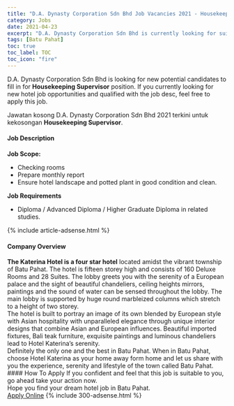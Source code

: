 ```yaml
---
title: "D.A. Dynasty Corporation Sdn Bhd Job Vacancies 2021 - Housekeeping Supervisor" 
category: Jobs 
date: 2021-04-23 
excerpt: "D.A. Dynasty Corporation Sdn Bhd is currently looking for suitable person to fill in the Housekeeping Supervisor which positioned at Batu Pahat" 
tags: [Batu Pahat] 
toc: true 
toc_label: TOC 
toc_icon: "fire" 
--- 
```


<p>D.A. Dynasty Corporation Sdn Bhd is looking for new potential candidates to fill in for <b>Housekeeping Supervisor</b> position. If you currently looking for new hotel job opportunities and qualified with the job desc, feel free to apply this job.
</p>Jawatan kosong D.A. Dynasty Corporation Sdn Bhd 2021 terkini untuk kekosongan <b>Housekeeping Supervisor</b>. 
<div><div><h4>Job Description</h4></div><div><div><span><div><p><strong>Job Scope:</strong></p><ul><li>Checking rooms</li><li>Prepare monthly report</li><li>Ensure hotel landscape and potted plant in good condition and clean.</li></ul><p><strong>Job Requirements</strong></p><ul><li>Diploma / Advanced Diploma / Higher Graduate Diploma in related studies.</li></ul></div></span></div></div></div> 
{% include article-adsense.html %} 
<div><div><h4>Company Overview</h4></div><div><div><span><div><div><strong>The Katerina Hotel is a four star hotel</strong> located amidst the vibrant township of Batu Pahat. The hotel is fifteen storey high and consists of 160 Deluxe Rooms and 28 Suites. The lobby greets you with the serenity of a European palace and the sight of beautiful chandeliers, ceiling heights mirrors, paintings and the sound of water can be sensed throughout the lobby. The main lobby is supported by huge round marbleized columns which stretch to a height of two storey.</div>
<div>The hotel is built to portray an image of its own blended by European style with Asian hospitality with unparalleled elegance through unique interior designs that combine Asian and European influences. Beautiful imported fixtures, Bali teak furniture, exquisite paintings and luminous chandeliers lead to Hotel Katerina&#8217;s serenity.</div>
<div>Definitely the only one and the best in Batu Pahat. When in Batu Pahat, choose Hotel Katerina as your home away form home and let us share with you the experience, serenity and lifestyle of the town called Batu Pahat.</div></div></span></div></div></div> 
#### How To Apply 
If you confident and feel that this job is suitable to you, go ahead take your action now. <br/> 
Hope you find your dream hotel job in Batu Pahat. <br/> 
<a href="https://www.jobstreet.com.my/en/job/housekeeping-supervisor-4546281?jobId=jobstreet-my-job-4546281" class="btn btn--info" target="_blank" rel="nofollow noopenner">Apply Online</a> 
{% include 300-adsense.html %} 